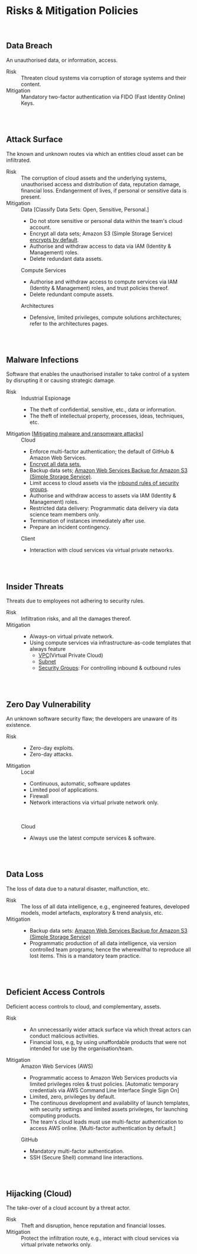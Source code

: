 <br>

# Risks & Mitigation Policies

<br>

## Data Breach

An unauthorised data, or information, access.

<dl>
<dt>Risk</dt><dd>Threaten cloud systems via corruption of storage systems and their content.</dd>
<dt>Mitigation</dt><dd>Mandatory two-factor authentication via FIDO (Fast Identity Online) Keys.</dd>
</dl>

<br>
<br>


## Attack Surface

The known and unknown routes via which an entities cloud asset can be infiltrated.

<dl>
    <dt>Risk</dt><dd>The corruption of cloud assets and the underlying systems, unauthorised access and distribution of 
data, reputation damage, financial loss. Endangerment of lives, if personal or sensitive data is present.</dd>
    <dt>Mitigation</dt>
    <dd>    
        Data [Classify Data Sets: Open, Sensitive, Personal.]    
        <ul class="disc">
          <li class="disc">Do not store sensitive or personal data within the team's cloud account.</li>
          <li class="disc">Encrypt all data sets; Amazon S3 (Simple Storage Service) <a href="https://docs.aws.amazon.com/AmazonS3/latest/userguide/specifying-s3-encryption.html">encrypts by default</a>.</li>
          <li>Authorise and withdraw access to data via IAM (Identity &amp; Management) roles.</li><li>Delete redundant data assets.</li>
        </ul>    
        Compute Services
        <ul class="disc">
          <li class="disc">Authorise and withdraw access to compute services via IAM (Identity &amp; Management) roles, and trust policies thereof.</li>
          <li class="disc">Delete redundant compute assets.</li>
        </ul>    
        Architectures
        <ul class="disc"><li class="disc">Defensive, limited privileges, compute solutions architectures; refer to the architectures pages.</li></ul>    
    </dd>
</dl>

<br>
<br>


## Malware Infections

Software that enables the unauthorised installer to take control of a system by disrupting it or causing strategic damage.

<dl>
    <dt>Risk</dt>
    <dd>Industrial Espionage<br>
    <ul class="disc">
        <li class="disc">The theft of confidential, sensitive, etc., data or information.</li>
        <li class="disc">The theft of intellectual property, processes, ideas, techniques, etc.</li></ul>
    </dd>
    <dt>Mitigation [<a href="https://www.ncsc.gov.uk/pdfs/guidance/mitigating-malware-and-ransomware-attacks.pdf" target="_blank">Mitigating malware 
and ransomware attacks</a>]</dt>
    <dd>
      Cloud
      <ul class="disc">
          <li class="disc">Enforce multi-factor authentication; the default of GitHub &amp; Amazon Web Services.</li>
          <li class="disc"><a href="https://docs.aws.amazon.com/AmazonS3/latest/userguide/UsingEncryption.html" target="_blank">Encrypt all data sets.</a></li>
          <li class="disc">Backup data sets; <a href="https://docs.aws.amazon.com/AmazonS3/latest/userguide/backup-for-s3.html" target="_blank">Amazon Web Services Backup for Amazon S3 (Simple Storage Service)</a>.</li>
          <li class="disc">Limit access to cloud assets via the <a href="https://docs.aws.amazon.com/vpc/latest/userguide/vpc-security-groups.html" target="_blank">inbound rules of security groups</a>.</li>
          <li class="disc">Authorise and withdraw access to assets via IAM (Identity &amp; Management) roles.</li>
          <li class="disc">Restricted data delivery: Programmatic data delivery via data science team members only.</li>
          <li class="disc">Termination of instances immediately after use.</li><li>Prepare an incident contingency.</li></ul>
      Client
      <ul class="disc"><li class="disc">Interaction with cloud services via virtual private networks.</li></ul>
    </dd>
</dl>


<br>
<br>


## Insider Threats

Threats due to employees not adhering to security rules.

<dl>
    <dt>Risk</dt>
    <dd>Infiltration risks, and all the damages thereof.</dd>
    <dt>Mitigation</dt>
    <dd>
      <ul class="disc">
      <li class="disc">Always-on virtual private network.</li>
      <li class="disc">Using compute services via infrastructure-as-code templates that always feature
          <ul class="disc">
          <li class="disc"><a href="https://docs.aws.amazon.com/vpc/latest/userguide/vpc-security-groups.html" target="_blank">VPC</a>(Virtual Private Cloud)</li>
          <li class="disc"><a href="https://docs.aws.amazon.com/vpc/latest/userguide/configure-subnets.html" target="_blank">Subnet</a></li>
          <li class="disc"><a href="https://docs.aws.amazon.com/vpc/latest/userguide/vpc-security-groups.html" target="_blank">Security Groups</a>: For controlling inbound &amp; outbound rules</li></ul>
      </li>
      </ul>
    </dd>
</dl>


<br>
<br>


## Zero Day Vulnerability

An unknown software security flaw; the developers are unaware of its existence.

<dl>
    <dt>Risk</dt>
    <dd><ul class="disc">
        <li class="disc">Zero-day exploits.</li>
        <li class="disc">Zero-day attacks.</li></ul></dd>
    <dt>Mitigation</dt>
    <dd>Local<ul class="disc">
        <li class="disc">Continuous, automatic, software updates</li>
        <li class="disc">Limited pool of applications.</li>
        <li class="disc">Firewall</li>
        <li class="disc">Network interactions via virtual private network only.</li></ul>
        <br><br>Cloud
        <ul class="disc">
        <li class="disc">Always use the latest compute services &amp; software.</li></ul></dd>
</dl>

<br>
<br>


## Data Loss

The loss of data due to a natural disaster, malfunction, etc.

<dl>
    <dt>Risk</dt><dd>The loss of all data intelligence, e.g., engineered features, developed models, model artefacts, exploratory &amp; trend analysis, etc.</dd>
    <dt>Mitigation</dt><dd>
    <ul class="disc">
    <li class="disc">Backup data sets: <a href="https://docs.aws.amazon.com/AmazonS3/latest/userguide/backup-for-s3.html" target="_blank">Amazon Web Services Backup for Amazon S3 (Simple Storage Service)</a></li>
    <li class="disc">Programmatic production of all data intelligence, via version controlled team programs; hence the wherewithal to reproduce all lost items.  This is a mandatory team practice.</li>
    </ul>
</dd>
</dl>

<br>
<br>


## Deficient Access Controls

Deficient access controls to cloud, and complementary, assets.

<dl>
    <dt>Risk</dt>
    <dd><ul><li>An unnecessarily wider attack surface via which threat actors can conduct malicious activities.</li>
        <li>Financial loss, e.g, by using unaffordable products that were not intended for use by the organisation/team.</li></ul></dd>
    <dt>Mitigation</dt>
    <dd>
        Amazon Web Services (AWS)
        <ul>
        <li>Programmatic access to Amazon Web Services products via limited privileges roles &amp; trust policies. [Automatic temporary credentials via AWS Command Line Interface Single Sign On]</li>
        <li>Limited, zero, privileges by default.<br></li>
        <li>The continuous development and availability of launch templates, with security settings and limited assets privileges, for launching computing products.</li>
        <li>The team's cloud leads must use multi-factor authentication to access AWS online.  [Multi-factor 
authentication by default.]</li>
        </ul>
        GitHub
        <ul><li>Mandatory multi-factor authentication.</li><li>SSH (Secure Shell) command line interactions.</li></ul>
    </dd>
</dl>


<br>
<br>


## Hijacking (Cloud)

The take-over of a cloud account by a threat actor.

<dl>
    <dt>Risk</dt><dd>Theft and disruption, hence reputation and financial losses.</dd>
    <dt>Mitigation</dt><dd>Protect the infiltration route, e.g., interact with cloud services via virtual private networks 
only.</dd>
</dl>


<br>
<br>

<br>
<br>

<br>
<br>

<br>
<br>
